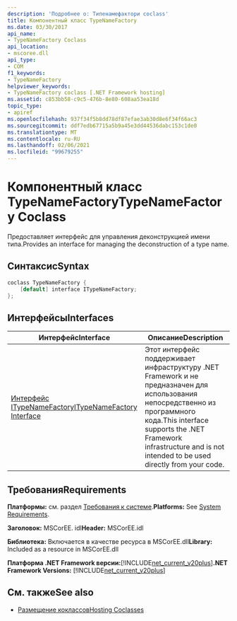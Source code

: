 ```yaml
---
description: 'Подробнее о: Типенамефактори coclass'
title: Компонентный класс TypeNameFactory
ms.date: 03/30/2017
api_name:
- TypeNameFactory Coclass
api_location:
- mscoree.dll
api_type:
- COM
f1_keywords:
- TypeNameFactory
helpviewer_keywords:
- TypeNameFactory coclass [.NET Framework hosting]
ms.assetid: c853bb58-c9c5-476b-8e80-608aa53ea18d
topic_type:
- apiref
ms.openlocfilehash: 937f34f5b8dd78df87efae3ab30d8e6f34f66ac3
ms.sourcegitcommit: ddf7edb67715a5b9a45e3dd44536dabc153c1de0
ms.translationtype: MT
ms.contentlocale: ru-RU
ms.lasthandoff: 02/06/2021
ms.locfileid: "99679255"
---
```

# <a name="typenamefactory-coclass"></a><span data-ttu-id="ec518-103">Компонентный класс TypeNameFactory</span><span class="sxs-lookup"><span data-stu-id="ec518-103">TypeNameFactory Coclass</span></span>

<span data-ttu-id="ec518-104">Предоставляет интерфейс для управления деконструкцией имени типа.</span><span class="sxs-lookup"><span data-stu-id="ec518-104">Provides an interface for managing the deconstruction of a type name.</span></span>  
  
## <a name="syntax"></a><span data-ttu-id="ec518-105">Синтаксис</span><span class="sxs-lookup"><span data-stu-id="ec518-105">Syntax</span></span>  
  
```cpp  
coclass TypeNameFactory {  
    [default] interface ITypeNameFactory;  
};  
```  
  
## <a name="interfaces"></a><span data-ttu-id="ec518-106">Интерфейсы</span><span class="sxs-lookup"><span data-stu-id="ec518-106">Interfaces</span></span>  
  
|<span data-ttu-id="ec518-107">Интерфейс</span><span class="sxs-lookup"><span data-stu-id="ec518-107">Interface</span></span>|<span data-ttu-id="ec518-108">Описание</span><span class="sxs-lookup"><span data-stu-id="ec518-108">Description</span></span>|  
|---------------|-----------------|  
|[<span data-ttu-id="ec518-109">Интерфейс ITypeNameFactory</span><span class="sxs-lookup"><span data-stu-id="ec518-109">ITypeNameFactory Interface</span></span>](itypenamefactory-interface.md)|<span data-ttu-id="ec518-110">Этот интерфейс поддерживает инфраструктуру .NET Framework и не предназначен для использования непосредственно из программного кода.</span><span class="sxs-lookup"><span data-stu-id="ec518-110">This interface supports the .NET Framework infrastructure and is not intended to be used directly from your code.</span></span>|  
  
## <a name="requirements"></a><span data-ttu-id="ec518-111">Требования</span><span class="sxs-lookup"><span data-stu-id="ec518-111">Requirements</span></span>  

 <span data-ttu-id="ec518-112">**Платформы:** см. раздел [Требования к системе](../../get-started/system-requirements.md).</span><span class="sxs-lookup"><span data-stu-id="ec518-112">**Platforms:** See [System Requirements](../../get-started/system-requirements.md).</span></span>  
  
 <span data-ttu-id="ec518-113">**Заголовок:** MSCorEE. idl</span><span class="sxs-lookup"><span data-stu-id="ec518-113">**Header:** MSCorEE.idl</span></span>  
  
 <span data-ttu-id="ec518-114">**Библиотека:** Включается в качестве ресурса в MSCorEE.dll</span><span class="sxs-lookup"><span data-stu-id="ec518-114">**Library:** Included as a resource in MSCorEE.dll</span></span>  
  
 <span data-ttu-id="ec518-115">**Платформа .NET Framework версии:**[!INCLUDE[net_current_v20plus](../../../../includes/net-current-v20plus-md.md)]</span><span class="sxs-lookup"><span data-stu-id="ec518-115">**.NET Framework Versions:** [!INCLUDE[net_current_v20plus](../../../../includes/net-current-v20plus-md.md)]</span></span>  
  
## <a name="see-also"></a><span data-ttu-id="ec518-116">См. также</span><span class="sxs-lookup"><span data-stu-id="ec518-116">See also</span></span>

- [<span data-ttu-id="ec518-117">Размещение коклассов</span><span class="sxs-lookup"><span data-stu-id="ec518-117">Hosting Coclasses</span></span>](hosting-coclasses.md)
